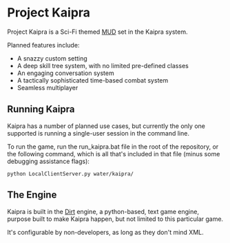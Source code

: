 # Project Kaipra
Project Kaipra is a Sci-Fi themed [MUD](https://en.wikipedia.org/wiki/MUD) set in the Kaipra system.

Planned features include:
* A snazzy custom setting
* A deep skill tree system, with no limited pre-defined classes
* An engaging conversation system
* A tactically sophisticated time-based combat system
* Seamless multiplayer

## Running Kaipra
Kaipra has a number of planned use cases, but currently the only one supported is running a single-user session in the command line.

To run the game, run the run_kaipra.bat file in the root of the repository, or the following command, which is all that's included in that file (minus some debugging assistance flags): 
```
python LocalClientServer.py water/kaipra/
```

## The Engine
Kaipra is built in the [Dirt](docs/dirt/dirt.md) engine, a python-based, text game engine, purpose built to make Kaipra happen, but not limited to this particular game.

It's configurable by non-developers, as long as they don't mind XML.